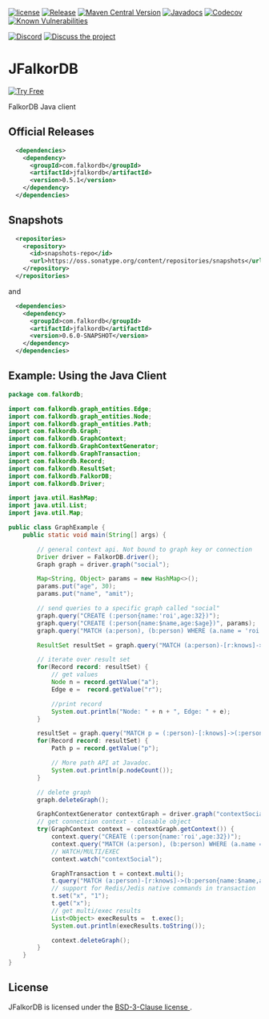 [![license](https://img.shields.io/github/license/FalkorDB/JFalkorDB.svg)](https://github.com/FalkorDB/JFalkorDB/blob/master/LICENSE)
[![Release](https://img.shields.io/github/release/FalkorDB/JFalkorDB.svg)](https://github.com/FalkorDB/JFalkorDB/releases/latest)
[![Maven Central Version](https://img.shields.io/maven-central/v/com.falkordb/jfalkordb)](https://central.sonatype.com/artifact/com.falkordb/jfalkordb)
[![Javadocs](https://www.javadoc.io/badge/com.falkordb/jfalkordb.svg)](https://www.javadoc.io/doc/com.falkordb/jfalkordb)
[![Codecov](https://codecov.io/gh/FalkorDB/JFalkorDB/branch/master/graph/badge.svg)](https://codecov.io/gh/FalkorDB/JFalkorDB)
[![Known Vulnerabilities](https://snyk.io/test/github/FalkorDB/JFalkorDB/badge.svg?targetFile=pom.xml)](https://snyk.io/test/github/FalkorDB/JFalkorDB?targetFile=pom.xml)

[![Discord](https://img.shields.io/discord/1146782921294884966?style=flat-square)](https://discord.gg/ErBEqN9E)
[![Discuss the project](https://img.shields.io/badge/discussions-FalkorDB-brightgreen.svg)](https://github.com/FalkorDB/FalkorDB/discussions)

# JFalkorDB

[![Try Free](https://img.shields.io/badge/Try%20Free-FalkorDB%20Cloud-FF8101?labelColor=FDE900&style=for-the-badge&link=https://app.falkordb.cloud)](https://app.falkordb.cloud)

FalkorDB Java client

## Official Releases

```xml
  <dependencies>
    <dependency>
      <groupId>com.falkordb</groupId>
      <artifactId>jfalkordb</artifactId>
      <version>0.5.1</version>
    </dependency>
  </dependencies>
```

## Snapshots

```xml
  <repositories>
    <repository>
      <id>snapshots-repo</id>
      <url>https://oss.sonatype.org/content/repositories/snapshots</url>
    </repository>
  </repositories>
```

and

```xml
  <dependencies>
    <dependency>
      <groupId>com.falkordb</groupId>
      <artifactId>jfalkordb</artifactId>
      <version>0.6.0-SNAPSHOT</version>
    </dependency>
  </dependencies>
```

## Example: Using the Java Client

```java
package com.falkordb;

import com.falkordb.graph_entities.Edge;
import com.falkordb.graph_entities.Node;
import com.falkordb.graph_entities.Path;
import com.falkordb.Graph;
import com.falkordb.GraphContext;
import com.falkordb.GraphContextGenerator;
import com.falkordb.GraphTransaction;
import com.falkordb.Record;
import com.falkordb.ResultSet;
import com.falkordb.FalkorDB;
import com.falkordb.Driver;

import java.util.HashMap;
import java.util.List;
import java.util.Map;

public class GraphExample {
    public static void main(String[] args) {

        // general context api. Not bound to graph key or connection
        Driver driver = FalkorDB.driver();
        Graph graph = driver.graph("social");

        Map<String, Object> params = new HashMap<>();
        params.put("age", 30);
        params.put("name", "amit");

        // send queries to a specific graph called "social"
        graph.query("CREATE (:person{name:'roi',age:32})");
        graph.query("CREATE (:person{name:$name,age:$age})", params);
        graph.query("MATCH (a:person), (b:person) WHERE (a.name = 'roi' AND b.name='amit') CREATE (a)-[:knows]->(b)");

        ResultSet resultSet = graph.query("MATCH (a:person)-[r:knows]->(b:person) RETURN a, r, b");

        // iterate over result set       
        for(Record record: resultSet) {
            // get values
            Node n = record.getValue("a");
            Edge e =  record.getValue("r");

            //print record
            System.out.println("Node: " + n + ", Edge: " + e);
        }

        resultSet = graph.query("MATCH p = (:person)-[:knows]->(:person) RETURN p");
        for(Record record: resultSet) {
            Path p = record.getValue("p");

            // More path API at Javadoc.
            System.out.println(p.nodeCount());
        }

        // delete graph
        graph.deleteGraph();

        GraphContextGenerator contextGraph = driver.graph("contextSocial");
        // get connection context - closable object
        try(GraphContext context = contextGraph.getContext()) {
            context.query("CREATE (:person{name:'roi',age:32})");
            context.query("MATCH (a:person), (b:person) WHERE (a.name = 'roi' AND b.name='amit') CREATE (a)-[:knows]->(b)");
            // WATCH/MULTI/EXEC
            context.watch("contextSocial");

            GraphTransaction t = context.multi();
            t.query("MATCH (a:person)-[r:knows]->(b:person{name:$name,age:$age}) RETURN a, r, b", params);
            // support for Redis/Jedis native commands in transaction
            t.set("x", "1");
            t.get("x");
            // get multi/exec results
            List<Object> execResults =  t.exec();
            System.out.println(execResults.toString());

            context.deleteGraph();
        }
    }
}
```

## License

JFalkorDB is licensed under the [BSD-3-Clause license ](https://github.com/FalkorDB/JFalkorDB/blob/master/LICENSE).
